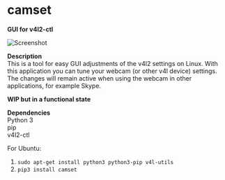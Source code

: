 # camset
**GUI for v4l2-ctl**

![Screenshot](http://bufonaturvard.se/pics/camset.png)

**Description**  
This is a tool for easy GUI adjustments of the v4l2 settings on Linux. With this application you can tune your webcam (or other v4l device) settings. The changes will remain active when using the webcam in other applications, for example Skype.

**WIP but in a functional state**

**Dependencies**  
Python 3  
pip  
v4l2-ctl

For Ubuntu:  
1. `sudo apt-get install python3 python3-pip v4l-utils`  
2. `pip3 install camset`